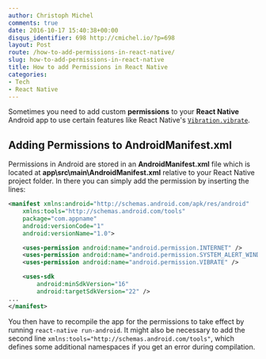```yaml
---
author: Christoph Michel
comments: true
date: 2016-10-17 15:40:38+00:00
disqus_identifier: 698 http://cmichel.io/?p=698
layout: Post
route: /how-to-add-permissions-in-react-native/
slug: how-to-add-permissions-in-react-native
title: How to add Permissions in React Native
categories:
- Tech
- React Native
---
```


Sometimes you need to add custom **permissions** to your **React Native** Android app to use certain features like React Native's [`Vibration.vibrate`](https://facebook.github.io/react-native/docs/vibration.html#vibrate).

## Adding Permissions to AndroidManifest.xml

Permissions in Android are stored in an **AndroidManifest.xml** file which is located at **app\src\main\AndroidManifest.xml** relative to your React Native project folder.
In there you can simply add the permission by inserting the lines:

```XML
<manifest xmlns:android="http://schemas.android.com/apk/res/android"
    xmlns:tools="http://schemas.android.com/tools"
    package="com.appname"
    android:versionCode="1"
    android:versionName="1.0">

    <uses-permission android:name="android.permission.INTERNET" />
    <uses-permission android:name="android.permission.SYSTEM_ALERT_WINDOW"/>
    <uses-permission android:name="android.permission.VIBRATE" />

    <uses-sdk
        android:minSdkVersion="16"
        android:targetSdkVersion="22" />
...
</manifest>
```

You then have to recompile the app for the permissions to take effect by running `react-native run-android`.
It might also be necessary to add the second line `xmlns:tools="http://schemas.android.com/tools"`, which defines some additional namespaces if you get an error during compilation.
